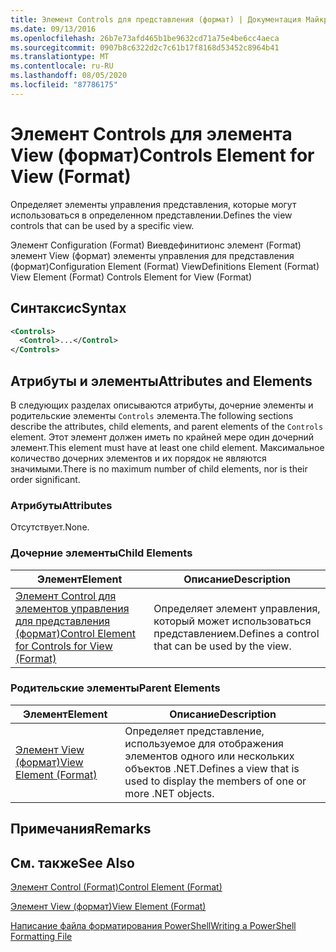 ```yaml
---
title: Элемент Controls для представления (формат) | Документация Майкрософт
ms.date: 09/13/2016
ms.openlocfilehash: 26b7e73afd465b1be9632cd71a75e4be6cc4aeca
ms.sourcegitcommit: 0907b8c6322d2c7c61b17f8168d53452c8964b41
ms.translationtype: MT
ms.contentlocale: ru-RU
ms.lasthandoff: 08/05/2020
ms.locfileid: "87786175"
---
```

# <a name="controls-element-for-view-format"></a><span data-ttu-id="f1a7f-102">Элемент Controls для элемента View (формат)</span><span class="sxs-lookup"><span data-stu-id="f1a7f-102">Controls Element for View (Format)</span></span>

<span data-ttu-id="f1a7f-103">Определяет элементы управления представления, которые могут использоваться в определенном представлении.</span><span class="sxs-lookup"><span data-stu-id="f1a7f-103">Defines the view controls that can be used by a specific view.</span></span>

<span data-ttu-id="f1a7f-104">Элемент Configuration (Format) Виевдефинитионс элемент (Format) элемент View (формат) элементы управления для представления (формат)</span><span class="sxs-lookup"><span data-stu-id="f1a7f-104">Configuration Element (Format) ViewDefinitions Element (Format) View Element (Format) Controls Element for View (Format)</span></span>

## <a name="syntax"></a><span data-ttu-id="f1a7f-105">Синтаксис</span><span class="sxs-lookup"><span data-stu-id="f1a7f-105">Syntax</span></span>

```xml
<Controls>
  <Control>...</Control>
</Controls>
```

## <a name="attributes-and-elements"></a><span data-ttu-id="f1a7f-106">Атрибуты и элементы</span><span class="sxs-lookup"><span data-stu-id="f1a7f-106">Attributes and Elements</span></span>

<span data-ttu-id="f1a7f-107">В следующих разделах описываются атрибуты, дочерние элементы и родительские элементы `Controls` элемента.</span><span class="sxs-lookup"><span data-stu-id="f1a7f-107">The following sections describe the attributes, child elements, and parent elements of the `Controls` element.</span></span> <span data-ttu-id="f1a7f-108">Этот элемент должен иметь по крайней мере один дочерний элемент.</span><span class="sxs-lookup"><span data-stu-id="f1a7f-108">This element must have at least one child element.</span></span> <span data-ttu-id="f1a7f-109">Максимальное количество дочерних элементов и их порядок не являются значимыми.</span><span class="sxs-lookup"><span data-stu-id="f1a7f-109">There is no maximum number of child elements, nor is their order significant.</span></span>

### <a name="attributes"></a><span data-ttu-id="f1a7f-110">Атрибуты</span><span class="sxs-lookup"><span data-stu-id="f1a7f-110">Attributes</span></span>

<span data-ttu-id="f1a7f-111">Отсутствует.</span><span class="sxs-lookup"><span data-stu-id="f1a7f-111">None.</span></span>

### <a name="child-elements"></a><span data-ttu-id="f1a7f-112">Дочерние элементы</span><span class="sxs-lookup"><span data-stu-id="f1a7f-112">Child Elements</span></span>

|<span data-ttu-id="f1a7f-113">Элемент</span><span class="sxs-lookup"><span data-stu-id="f1a7f-113">Element</span></span>|<span data-ttu-id="f1a7f-114">Описание</span><span class="sxs-lookup"><span data-stu-id="f1a7f-114">Description</span></span>|
|-------------|-----------------|
|[<span data-ttu-id="f1a7f-115">Элемент Control для элементов управления для представления (формат)</span><span class="sxs-lookup"><span data-stu-id="f1a7f-115">Control Element for Controls for View (Format)</span></span>](./control-element-for-controls-for-view-format.md)|<span data-ttu-id="f1a7f-116">Определяет элемент управления, который может использоваться представлением.</span><span class="sxs-lookup"><span data-stu-id="f1a7f-116">Defines a control that can be used by the view.</span></span>|

### <a name="parent-elements"></a><span data-ttu-id="f1a7f-117">Родительские элементы</span><span class="sxs-lookup"><span data-stu-id="f1a7f-117">Parent Elements</span></span>

|<span data-ttu-id="f1a7f-118">Элемент</span><span class="sxs-lookup"><span data-stu-id="f1a7f-118">Element</span></span>|<span data-ttu-id="f1a7f-119">Описание</span><span class="sxs-lookup"><span data-stu-id="f1a7f-119">Description</span></span>|
|-------------|-----------------|
|[<span data-ttu-id="f1a7f-120">Элемент View (формат)</span><span class="sxs-lookup"><span data-stu-id="f1a7f-120">View Element (Format)</span></span>](./view-element-format.md)|<span data-ttu-id="f1a7f-121">Определяет представление, используемое для отображения элементов одного или нескольких объектов .NET.</span><span class="sxs-lookup"><span data-stu-id="f1a7f-121">Defines a view that is used to display the members of one or more .NET objects.</span></span>|

## <a name="remarks"></a><span data-ttu-id="f1a7f-122">Примечания</span><span class="sxs-lookup"><span data-stu-id="f1a7f-122">Remarks</span></span>

## <a name="see-also"></a><span data-ttu-id="f1a7f-123">См. также</span><span class="sxs-lookup"><span data-stu-id="f1a7f-123">See Also</span></span>

[<span data-ttu-id="f1a7f-124">Элемент Control (Format)</span><span class="sxs-lookup"><span data-stu-id="f1a7f-124">Control Element (Format)</span></span>](./control-element-for-controls-for-view-format.md)

[<span data-ttu-id="f1a7f-125">Элемент View (формат)</span><span class="sxs-lookup"><span data-stu-id="f1a7f-125">View Element (Format)</span></span>](./view-element-format.md)

[<span data-ttu-id="f1a7f-126">Написание файла форматирования PowerShell</span><span class="sxs-lookup"><span data-stu-id="f1a7f-126">Writing a PowerShell Formatting File</span></span>](./writing-a-powershell-formatting-file.md)
